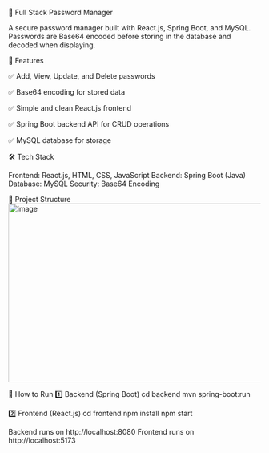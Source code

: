 🔐 Full Stack Password Manager

A secure password manager built with React.js, Spring Boot, and MySQL.
Passwords are Base64 encoded before storing in the database and decoded when displaying.

📌 Features

✅ Add, View, Update, and Delete passwords

✅ Base64 encoding for stored data

✅ Simple and clean React.js frontend

✅ Spring Boot backend API for CRUD operations

✅ MySQL database for storage

🛠️ Tech Stack

Frontend: React.js, HTML, CSS, JavaScript
Backend: Spring Boot (Java)
Database: MySQL
Security: Base64 Encoding

📂 Project Structure
<img width="682" height="357" alt="image" src="https://github.com/user-attachments/assets/715cd23f-16d4-4de8-be8a-98446d0ca8b1" />


🚀 How to Run
1️⃣ Backend (Spring Boot)
cd backend
mvn spring-boot:run

2️⃣ Frontend (React.js)
cd frontend
npm install
npm start


Backend runs on http://localhost:8080
Frontend runs on http://localhost:5173
